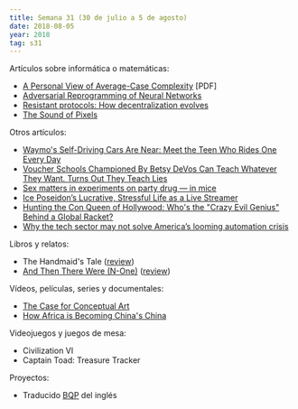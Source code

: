 ```yaml
---
title: Semana 31 (30 de julio a 5 de agosto)
date: 2018-08-05
year: 2018
tag: s31
---
```


Artículos sobre informática o matemáticas:

- [A Personal View of Average-Case Complexity](https://www.karlin.mff.cuni.cz/~krajicek/ri5svetu.pdf) [PDF]
- [Adversarial Reprogramming of Neural Networks](https://arxiv.org/abs/1806.11146)
- [Resistant protocols: How decentralization evolves](https://www.gwern.net/docs/technology/2018-07-25-johnbackus-howdecentralizationevolves.html)
- [The Sound of Pixels](http://sound-of-pixels.csail.mit.edu/)

Otros artículos:

- [Waymo's Self-Driving Cars Are Near: Meet the Teen Who Rides One Every Day](https://www.bloomberg.com/news/features/2018-07-31/inside-the-life-of-waymo-s-driverless-test-family)
- [Voucher Schools Championed By Betsy DeVos Can Teach Whatever They Want. Turns Out They Teach Lies](https://www.huffingtonpost.com/entry/school-voucher-evangelical-education-betsy-devos_us_5a021962e4b04e96f0c6093c)
- [Sex matters in experiments on party drug — in mice](https://www.nature.com/news/sex-matters-in-experiments-on-party-drug-in-mice-1.23022)
- [Ice Poseidon’s Lucrative, Stressful Life as a Live Streamer](https://www.newyorker.com/magazine/2018/07/09/ice-poseidons-lucrative-stressful-life-as-a-live-streamer)
- [Hunting the Con Queen of Hollywood: Who's the "Crazy Evil Genius" Behind a Global Racket?](https://www.hollywoodreporter.com/features/hunting-con-queen-hollywood-1125932)
- [Why the tech sector may not solve America’s looming automation crisis](https://pudding.cool/2018/08/retraining/)

Libros y relatos:

- The Handmaid's Tale ([review](https://www.goodreads.com/review/show/931711323))
- [And Then There Were (N-One)](https://uncannymagazine.com/article/and-then-there-were-n-one/) ([review](https://www.goodreads.com/review/show/2482210837))

Vídeos, películas, series y documentales:

- [The Case for Conceptual Art](https://www.youtube.com/watch?v=VHLs76HLon4)
- [How Africa is Becoming China's China](https://www.youtube.com/watch?v=zQV_DKQkT8o)

Videojuegos y juegos de mesa:

- Civilization VI
- Captain Toad: Treasure Tracker

Proyectos:

- Traducido [BQP](https://es.wikipedia.org/wiki/BQP) del inglés
